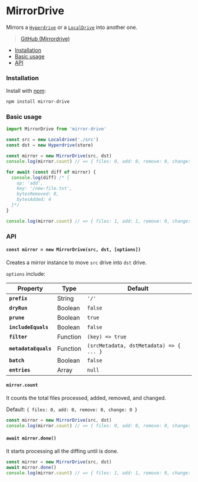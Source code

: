 # MirrorDrive

Mirrors a [`Hyperdrive`](../building-blocks/hyperdrive.md) or a [`LocalDrive`](../helpers/localdrive.md) into another one.

> [GitHub (Mirrordrive)](https://github.com/holepunchto/mirror-drive)

* [Installation](./mirrordrive.md#installation)
* [Basic usage](mirrordrive.md#basic-usage)
* [API](mirrordrive.md#api)

### Installation

Install with [npm](https://www.npmjs.com/):

```bash
npm install mirror-drive
```

### Basic usage

```javascript
import MirrorDrive from 'mirror-drive'

const src = new Localdrive('./src')
const dst = new Hyperdrive(store)

const mirror = new MirrorDrive(src, dst)
console.log(mirror.count) // => { files: 0, add: 0, remove: 0, change: 0 }

for await (const diff of mirror) {
  console.log(diff) /* {
    op: 'add',
    key: '/new-file.txt',
    bytesRemoved: 0,
    bytesAdded: 4
  }*/
}

console.log(mirror.count) // => { files: 1, add: 1, remove: 0, change: 0 }
```

### API

#### **`const mirror = new MirrorDrive(src, dst, [options])`**

Creates a mirror instance to move `src` drive into `dst` drive.

`options` include:

| Property             | Type     | Default                                 |
| -------------------- | -------- | --------------------------------------- |
| **`prefix`**         | String   | `'/'`                                   |
| **`dryRun`**         | Boolean  | `false`                                 |
| **`prune`**          | Boolean  | `true`                                  |
| **`includeEquals`**  | Boolean  | `false`                                 |
| **`filter`**         | Function | `(key) => true`                         |
| **`metadataEquals`** | Function | `(srcMetadata, dstMetadata) => { ... }` |
| **`batch`**          | Boolean  | `false`                                 |
| **`entries`**        | Array    | `null`                                  |

#### **`mirror.count`**

It counts the total files processed, added, removed, and changed.

Default: `{ files: 0, add: 0, remove: 0, change: 0 }`

```javascript
const mirror = new MirrorDrive(src, dst)
console.log(mirror.count) // => { files: 0, add: 0, remove: 0, change: 0 }
```

#### **`await mirror.done()`**

It starts processing all the diffing until is done.

```javascript
const mirror = new MirrorDrive(src, dst)
await mirror.done()
console.log(mirror.count) // => { files: 1, add: 1, remove: 0, change: 0 }
```
